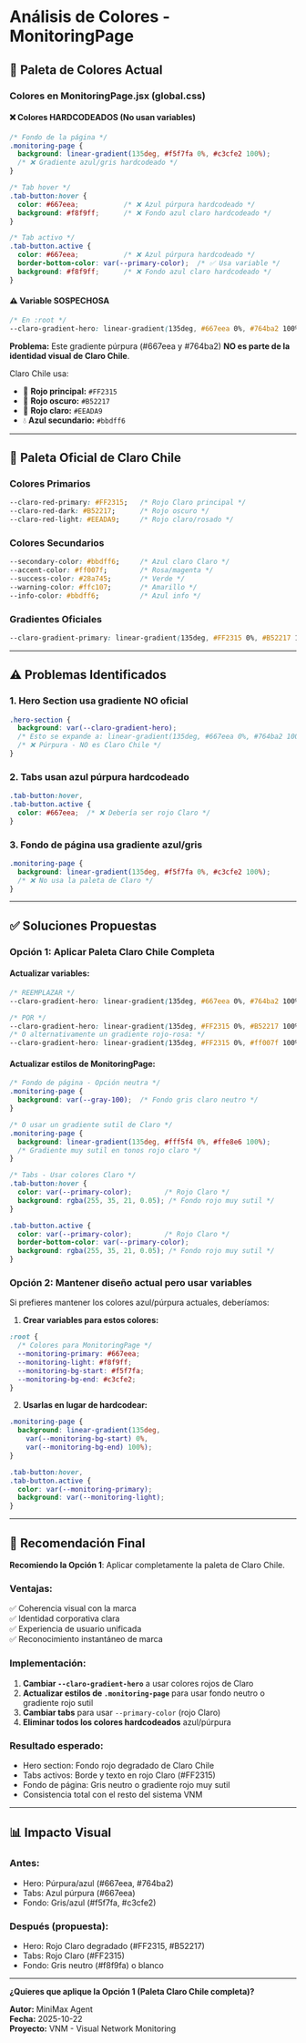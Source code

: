 # Análisis de Colores - MonitoringPage

## 🎨 Paleta de Colores Actual

### Colores en MonitoringPage.jsx (global.css)

#### ❌ **Colores HARDCODEADOS (No usan variables)**

```css
/* Fondo de la página */
.monitoring-page {
  background: linear-gradient(135deg, #f5f7fa 0%, #c3cfe2 100%);
  /* ❌ Gradiente azul/gris hardcodeado */
}

/* Tab hover */
.tab-button:hover {
  color: #667eea;           /* ❌ Azul púrpura hardcodeado */
  background: #f8f9ff;      /* ❌ Fondo azul claro hardcodeado */
}

/* Tab activo */
.tab-button.active {
  color: #667eea;           /* ❌ Azul púrpura hardcodeado */
  border-bottom-color: var(--primary-color);  /* ✅ Usa variable */
  background: #f8f9ff;      /* ❌ Fondo azul claro hardcodeado */
}
```

#### ⚠️ **Variable SOSPECHOSA**

```css
/* En :root */
--claro-gradient-hero: linear-gradient(135deg, #667eea 0%, #764ba2 100%);
```

**Problema:** Este gradiente púrpura (#667eea y #764ba2) **NO es parte de la identidad visual de Claro Chile**.

Claro Chile usa:
- 🔴 **Rojo principal:** `#FF2315`
- 🔴 **Rojo oscuro:** `#B52217`
- 🦋 **Rojo claro:** `#EEADA9`
- 💧 **Azul secundario:** `#bbdff6`

---

## 🔴 Paleta Oficial de Claro Chile

### Colores Primarios
```css
--claro-red-primary: #FF2315;   /* Rojo Claro principal */
--claro-red-dark: #B52217;      /* Rojo oscuro */
--claro-red-light: #EEADA9;     /* Rojo claro/rosado */
```

### Colores Secundarios
```css
--secondary-color: #bbdff6;     /* Azul claro Claro */
--accent-color: #ff007f;        /* Rosa/magenta */
--success-color: #28a745;       /* Verde */
--warning-color: #ffc107;       /* Amarillo */
--info-color: #bbdff6;          /* Azul info */
```

### Gradientes Oficiales
```css
--claro-gradient-primary: linear-gradient(135deg, #FF2315 0%, #B52217 100%);
```

---

## ⚠️ Problemas Identificados

### 1. Hero Section usa gradiente NO oficial
```css
.hero-section {
  background: var(--claro-gradient-hero);
  /* Esto se expande a: linear-gradient(135deg, #667eea 0%, #764ba2 100%) */
  /* ❌ Púrpura - NO es Claro Chile */
}
```

### 2. Tabs usan azul púrpura hardcodeado
```css
.tab-button:hover,
.tab-button.active {
  color: #667eea;  /* ❌ Debería ser rojo Claro */
}
```

### 3. Fondo de página usa gradiente azul/gris
```css
.monitoring-page {
  background: linear-gradient(135deg, #f5f7fa 0%, #c3cfe2 100%);
  /* ❌ No usa la paleta de Claro */
}
```

---

## ✅ Soluciones Propuestas

### Opción 1: Aplicar Paleta Claro Chile Completa

#### Actualizar variables:
```css
/* REEMPLAZAR */
--claro-gradient-hero: linear-gradient(135deg, #667eea 0%, #764ba2 100%);

/* POR */
--claro-gradient-hero: linear-gradient(135deg, #FF2315 0%, #B52217 100%);
/* O alternativamente un gradiente rojo-rosa: */
--claro-gradient-hero: linear-gradient(135deg, #FF2315 0%, #ff007f 100%);
```

#### Actualizar estilos de MonitoringPage:
```css
/* Fondo de página - Opción neutra */
.monitoring-page {
  background: var(--gray-100);  /* Fondo gris claro neutro */
}

/* O usar un gradiente sutil de Claro */
.monitoring-page {
  background: linear-gradient(135deg, #fff5f4 0%, #ffe8e6 100%);
  /* Gradiente muy sutil en tonos rojo claro */
}

/* Tabs - Usar colores Claro */
.tab-button:hover {
  color: var(--primary-color);        /* Rojo Claro */
  background: rgba(255, 35, 21, 0.05); /* Fondo rojo muy sutil */
}

.tab-button.active {
  color: var(--primary-color);        /* Rojo Claro */
  border-bottom-color: var(--primary-color);
  background: rgba(255, 35, 21, 0.05); /* Fondo rojo muy sutil */
}
```

### Opción 2: Mantener diseño actual pero usar variables

Si prefieres mantener los colores azul/púrpura actuales, deberíamos:

1. **Crear variables para estos colores:**
```css
:root {
  /* Colores para MonitoringPage */
  --monitoring-primary: #667eea;
  --monitoring-light: #f8f9ff;
  --monitoring-bg-start: #f5f7fa;
  --monitoring-bg-end: #c3cfe2;
}
```

2. **Usarlas en lugar de hardcodear:**
```css
.monitoring-page {
  background: linear-gradient(135deg, 
    var(--monitoring-bg-start) 0%, 
    var(--monitoring-bg-end) 100%);
}

.tab-button:hover,
.tab-button.active {
  color: var(--monitoring-primary);
  background: var(--monitoring-light);
}
```

---

## 🎯 Recomendación Final

**Recomiendo la Opción 1**: Aplicar completamente la paleta de Claro Chile.

### Ventajas:
✅ Coherencia visual con la marca  
✅ Identidad corporativa clara  
✅ Experiencia de usuario unificada  
✅ Reconocimiento instantáneo de marca  

### Implementación:

1. **Cambiar `--claro-gradient-hero`** a usar colores rojos de Claro
2. **Actualizar estilos de `.monitoring-page`** para usar fondo neutro o gradiente rojo sutil
3. **Cambiar tabs** para usar `--primary-color` (rojo Claro)
4. **Eliminar todos los colores hardcodeados** azul/púrpura

### Resultado esperado:
- Hero section: Fondo rojo degradado de Claro Chile
- Tabs activos: Borde y texto en rojo Claro (#FF2315)
- Fondo de página: Gris neutro o gradiente rojo muy sutil
- Consistencia total con el resto del sistema VNM

---

## 📊 Impacto Visual

### Antes:
- Hero: Púrpura/azul (#667eea, #764ba2)
- Tabs: Azul púrpura (#667eea)
- Fondo: Gris/azul (#f5f7fa, #c3cfe2)

### Después (propuesta):
- Hero: Rojo Claro degradado (#FF2315, #B52217)
- Tabs: Rojo Claro (#FF2315)
- Fondo: Gris neutro (#f8f9fa) o blanco

---

**¿Quieres que aplique la Opción 1 (Paleta Claro Chile completa)?**

**Autor:** MiniMax Agent  
**Fecha:** 2025-10-22  
**Proyecto:** VNM - Visual Network Monitoring

